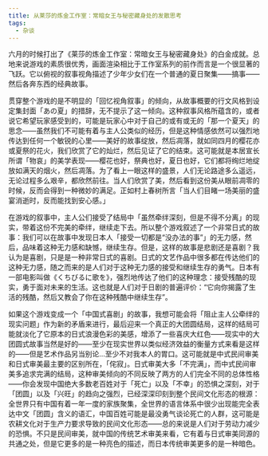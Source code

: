 ```yaml
---
title: 从莱莎的炼金工作室：常暗女王与秘密藏身处的发散思考
tags: 
  - 杂谈
---
```


六月的时候打出了《莱莎的炼金工作室：常暗女王与秘密藏身处》的白金成就。总地来说游戏的素质很优秀，画面渲染相比于工作室系列的前作而言是一个很显著的飞跃。它以俯视的叙事视角描述了少年少女们在一个普通的夏日聚集——搞事——然后各奔东西的经典故事。  

贯穿整个游戏的是不明显的「回忆视角叙事」的倾向，从故事概要的行文风格到设定集封面「あの夏」的措辞，无不提示了这一倾向。这种叙事风格所蕴含的，或者说它希望玩家感受到的，可能是玩家心中对于自己的或有或无的「那一个夏天」的思念——虽然我们不可能有着与主人公类似的经历，但是这种情感依然可以强烈地传达到任何一个敏锐的心里——美好的故事绽放，然后凋落，就如同四月的樱花亦或夏祭的花火，我们欣赏了它的灿烂，然后见证了它的结束。这可能就是本居宣长所谓「物哀」的美学表现——樱花也好，祭典也好，夏日也好，它们都将绚烂地绽放如满天的烟火，然后凋落。为了看上一眼这样的盛景，人们无论路途多么遥远，无论过程多么艰辛，都欣然前往。当人们欣赏了美，然后看到这份美从眼前凋零的时候，反而会得到一种微妙的满足。正如村上春树所言「当人们目睹一场美丽的盛宴消逝时，反而能找到安心感。」  

在游戏的叙事中，主人公们接受了结局中「虽然牵绊深刻，但是不得不分离」的现实，带着这份不完美的牵绊，继续走下去。所以整个游戏叙述了一个非常日式的故事：我们可以在故事中发现日本人「接受一切都是“没办法的事”」的无力感，然后，品味着这种无力感和缺憾，继续生存。但是，这样的故事是悲剧还是喜剧？我认为是喜剧，只是是一种非常日式的喜剧。日式的文艺作品中很多都在传达他们的这种无力感，随之而来的是人们对于这种无力感的接受和继续生存的勇气。日本有一部电影叫做《くちびるに歌を》，强烈地传达了他们的这种理念：接受残酷的现实，勇于面对未来的生活。这也就是人们对于日剧的普遍评价：“它向你揭露了生活的残酷，然后又教会了你在这种残酷中继续生存”。  

如果这个游戏变成一个「中国式喜剧」的故事，我想可能会将「阻止主人公牵绊的现实问题」作为新的矛盾来进行，最后迎来一个真正的大团圆结局，这样的结局可能就淡化了它原本的日式浪漫色彩的美感，增添了一些喜庆大红色——现实中的大团圆式故事当然是好的——至少在现实世界以类似经济效益的衡量方式来看是这样的——但是艺术作品另当别论…至少不对我本人的胃口。这可能就是中式民间审美和日式审美最主要的区别所在，「侘寂」。日式审美大多「不完满」，而中式民间审美多追求完满的结局，这种审美倾向的不同反映了两方的人们完全不同的总体性格——你会发现中国绝大多数老百姓对于「死亡」以及「不幸」的恐惧之深刻，对于「团圆」以及「兴旺」的趋向之强烈，已经深深印刻到整个民间文化形态的根源：全世界只有中国有着一年一度的家族聚集，全世界的语言体系中很少出现能完全表达中文「团圆」含义的语汇，中国百姓可能是最没勇气谈论死亡的人群，这可能是农耕文化对于生产力要求导致的民间文化形态——总的来说是人们对于劳动力减少的恐惧。不只是民间审美，就中国的传统艺术审美来看，它有着与日式审美同源的共通之处，但是它更多的是一种亮色的描述，而日本传统审美更多的是一种暗色。  
